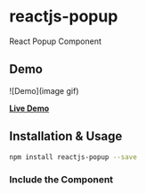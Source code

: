 # reactjs-popup
React Popup Component


## Demo

![Demo](image gif)

[**Live Demo**](http://yjose.github.io/react-popup/)

## Installation & Usage

```sh
npm install reactjs-popup --save
```

### Include the Component
